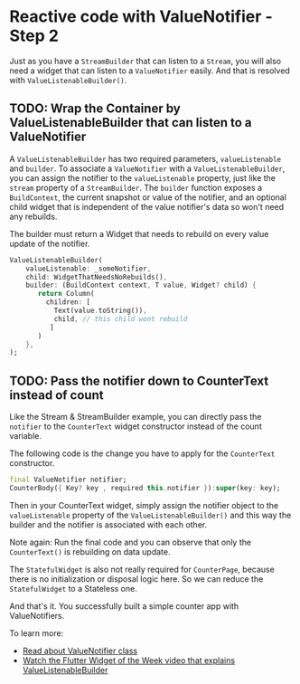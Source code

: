 # Reactive code with ValueNotifier - Step 2

Just as you have a `StreamBuilder` that can listen to a `Stream`, you will also need a widget that can
listen to a `ValueNotifier` easily. And that is resolved with `ValueListenableBuilder()`.

## TODO: Wrap the Container by ValueListenableBuilder that can listen to a ValueNotifier

A `ValueListenableBuilder` has two required parameters, `valueListenable` and `builder`. To associate
a `ValueNotifier` with a `ValueListenableBuilder`, you can assign the notifier to the `valueListenable`
property, just like the `stream` property of a `StreamBuilder`. The `builder` function exposes a `BuildContext`, the current snapshot or value of the notifier, and an optional child
widget that is independent of the value notifier's data so won't need any rebuilds.

The builder must return a Widget that needs to rebuild on every value update of the notifier.

```dart
ValueListenableBuilder(
    valueListenable: _someNotifier,
    child: WidgetThatNeedsNoRebuilds(),
    builder: (BuildContext context, T value, Widget? child) {
       return Column(
         children: [ 
           Text(value.toString()),
           child, // this child wont rebuild
          ]
       )
    },
);
```

## TODO: Pass the notifier down to CounterText instead of count

Like the Stream & StreamBuilder example, you can directly pass the `notifier` to the `CounterText`
widget constructor instead of the count variable.

The following code is the change you have to apply for the `CounterText` constructor.

```dart
final ValueNotifier notifier;
CounterBody({ Key? key , required this.notifier }):super(key: key);
```

Then in your CounterText widget, simply assign the notifier object to the `valueListenable` property
of the `ValueListenableBuilder()` and this way the builder and the notifier is associated with each other.

Note again: Run the final code and you can observe that only the `CounterText()` is rebuilding on
data update.

The `StatefulWidget` is also not really required for `CounterPage`, because there is no
initialization or disposal logic here. So we can reduce the `StatefulWidget` to a Stateless one.

And that's it. You successfully built a simple counter app with ValueNotifiers.

To learn more:

* [Read about ValueNotifier class](https://api.flutter.dev/flutter/foundation/ValueNotifier-class.html)
* [Watch the Flutter Widget of the Week video that explains ValueListenableBuilder](https://api.flutter.dev/flutter/widgets/ValueListenableBuilder-class.html)
